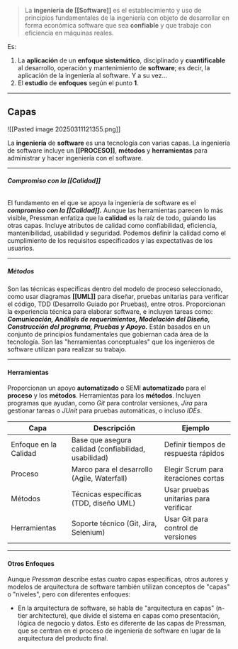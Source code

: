 > La **ingeniería de [[Software]]** es el establecimiento y uso de principios fundamentales de la ingeniería con objeto de desarrollar en forma económica software que sea **confiable** y que trabaje con eficiencia en máquinas reales.

Es: 
1. La **aplicación** de un **enfoque** **sistemático**, disciplinado y **cuantificable** al desarrollo, operación y mantenimiento de **software**; es decir, la aplicación de la ingeniería al software. Y a su vez... 
2. El **estudio** de **enfoques** según el punto **1**.
****
## **Capas**

![[Pasted image 20250311121355.png]]

La **ingeniería** de **software** es una tecnología con varias capas. 
La ingeniería de software incluye un **[[PROCESO]]**, **métodos** y **herramientas** para administrar y hacer ingeniería con el software.
****
###### **Compromiso con la [[Calidad]]**
El fundamento en el que se apoya la ingeniería de software es el ***compromiso con la [[Calidad]].*** Aunque las herramientas parecen lo más visible, Pressman enfatiza que la **calidad** es la raíz de todo, guiando las otras capas.
Incluye atributos de calidad como confiabilidad, eficiencia, mantenibilidad, usabilidad y seguridad. Podemos definir la calidad como el cumplimiento de los requisitos especificados y las expectativas de los usuarios.
****
##### **Métodos**
Son las técnicas específicas dentro del modelo de proceso seleccionado, como usar diagramas **[[UML]]** para diseñar, pruebas unitarias para verificar el código, TDD (Desarrollo Guiado por Pruebas), entre otros. 
Proporcionan la experiencia técnica para elaborar software, e incluyen tareas como:
	***Comunicación, Análisis de requerimientos, Modelación del Diseño, Construcción del programa, Pruebas y Apoyo.***
Están basados en un conjunto de principios fundamentales que gobiernan cada área de la tecnología. Son las "herramientas conceptuales" que los ingenieros de software utilizan para realizar su trabajo.
****
#### **Herramientas**
Proporcionan un apoyo **automatizado** o SEMI **automatizado** para el **proceso** y los **métodos**. Herramientas para los **métodos**.
Incluyen programas que ayudan, como *Git* para controlar versiones, *Jira* para gestionar tareas o *JUnit* para pruebas automáticas, o incluso *IDEs*.

| **Capa**              | **Descripción**                                      | **Ejemplo**                           |
| --------------------- | ---------------------------------------------------- | ------------------------------------- |
| Enfoque en la Calidad | Base que asegura calidad (confiabilidad, usabilidad) | Definir tiempos de respuesta rápidos  |
| Proceso               | Marco para el desarrollo (Agile, Waterfall)          | Elegir Scrum para iteraciones cortas  |
| Métodos               | Técnicas específicas (TDD, diseño UML)               | Usar pruebas unitarias para verificar |
| Herramientas          | Soporte técnico (Git, Jira, Selenium)                | Usar Git para control de versiones    |
****
#### **Otros Enfoques**
Aunque *Pressman* describe estas cuatro capas específicas, otros autores y modelos de arquitectura de software también utilizan conceptos de "capas" o "niveles", pero con diferentes enfoques:
- En la arquitectura de software, se habla de "arquitectura en capas" (n-tier architecture), que divide el sistema en capas como presentación, lógica de negocio y datos. Esto es diferente de las capas de Pressman, que se centran en el proceso de ingeniería de software en lugar de la arquitectura del producto final.
